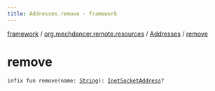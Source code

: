 ```yaml
---
title: Addresses.remove - framework
---
```


[framework](../../index.html) / [org.mechdancer.remote.resources](../index.html) / [Addresses](index.html) / [remove](./remove.html)

# remove

`infix fun remove(name: `[`String`](https://kotlinlang.org/api/latest/jvm/stdlib/kotlin/-string/index.html)`): `[`InetSocketAddress`](https://docs.oracle.com/javase/6/docs/api/java/net/InetSocketAddress.html)`?`